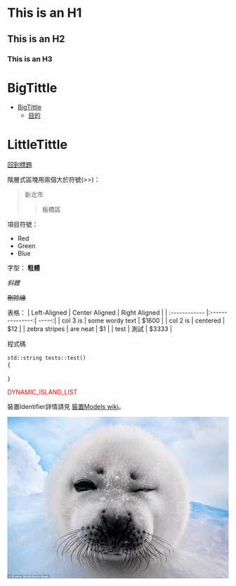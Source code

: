 # This is an H1

## This is an H2

### This is an H3

# BigTittle

- [BigTittle](#BigTittle)
    - [目的](#LittleTittle)

# LittleTittle
[回到標題](#BigTittle)

階層式區塊用兩個大於符號(>>)：

> 新北市
>>板橋區


項目符號：
*   Red
*   Green
*   Blue


字型：
**粗體**

*斜體*

~~刪除線~~

表格：
| Left-Aligned  | Center Aligned  | Right Aligned |
| :------------ |:---------------:| -----:|
| col 3 is      | some wordy text | $1600 |
| col 2 is      | centered        |   $12 |
| zebra stripes | are neat        |    $1 |
| test | 測試        |    $3333 |

程式碼
```cpp{.line-numbers}
std::string tests::test()
{
    
}

```

<font color="red">DYNAMIC_ISLAND_LIST</font>


裝置Identifier詳情請見 [裝置Models wiki](https://www.theiphonewiki.com/wiki/Models)。


![GITHUB]( https://github.com/weitsunglin/markDownDoc/blob/main/winkSeal.jpg "git圖示")
